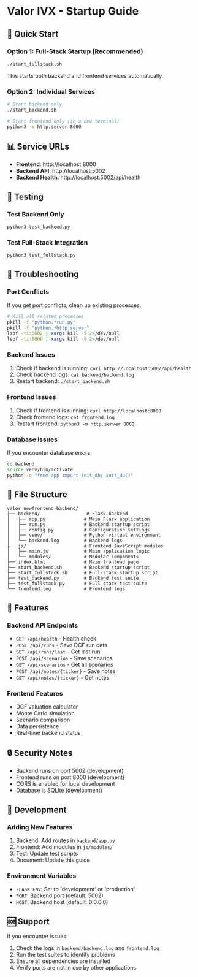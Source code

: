 # Valor IVX - Startup Guide

## 🚀 Quick Start

### Option 1: Full-Stack Startup (Recommended)
```bash
./start_fullstack.sh
```
This starts both backend and frontend services automatically.

### Option 2: Individual Services
```bash
# Start backend only
./start_backend.sh

# Start frontend only (in a new terminal)
python3 -m http.server 8000
```

## 📊 Service URLs

- **Frontend**: http://localhost:8000
- **Backend API**: http://localhost:5002
- **Backend Health**: http://localhost:5002/api/health

## 🧪 Testing

### Test Backend Only
```bash
python3 test_backend.py
```

### Test Full-Stack Integration
```bash
python3 test_fullstack.py
```

## 🔧 Troubleshooting

### Port Conflicts
If you get port conflicts, clean up existing processes:
```bash
# Kill all related processes
pkill -f "python.*run.py"
pkill -f "python.*http.server"
lsof -ti:5002 | xargs kill -9 2>/dev/null
lsof -ti:8000 | xargs kill -9 2>/dev/null
```

### Backend Issues
1. Check if backend is running: `curl http://localhost:5002/api/health`
2. Check backend logs: `cat backend/backend.log`
3. Restart backend: `./start_backend.sh`

### Frontend Issues
1. Check if frontend is running: `curl http://localhost:8000`
2. Check frontend logs: `cat frontend.log`
3. Restart frontend: `python3 -m http.server 8000`

### Database Issues
If you encounter database errors:
```bash
cd backend
source venv/bin/activate
python -c "from app import init_db; init_db()"
```

## 📁 File Structure

```
valor_newfrontend-backend/
├── backend/                 # Flask backend
│   ├── app.py              # Main Flask application
│   ├── run.py              # Backend startup script
│   ├── config.py           # Configuration settings
│   ├── venv/               # Python virtual environment
│   └── backend.log         # Backend logs
├── js/                     # Frontend JavaScript modules
│   ├── main.js             # Main application logic
│   └── modules/            # Modular components
├── index.html              # Main frontend page
├── start_backend.sh        # Backend startup script
├── start_fullstack.sh      # Full-stack startup script
├── test_backend.py         # Backend test suite
├── test_fullstack.py       # Full-stack test suite
└── frontend.log            # Frontend logs
```

## 🎯 Features

### Backend API Endpoints
- `GET /api/health` - Health check
- `POST /api/runs` - Save DCF run data
- `GET /api/runs/last` - Get last run
- `POST /api/scenarios` - Save scenarios
- `GET /api/scenarios` - Get all scenarios
- `POST /api/notes/{ticker}` - Save notes
- `GET /api/notes/{ticker}` - Get notes

### Frontend Features
- DCF valuation calculator
- Monte Carlo simulation
- Scenario comparison
- Data persistence
- Real-time backend status

## 🔒 Security Notes

- Backend runs on port 5002 (development)
- Frontend runs on port 8000 (development)
- CORS is enabled for local development
- Database is SQLite (development)

## 📝 Development

### Adding New Features
1. Backend: Add routes in `backend/app.py`
2. Frontend: Add modules in `js/modules/`
3. Test: Update test scripts
4. Document: Update this guide

### Environment Variables
- `FLASK_ENV`: Set to 'development' or 'production'
- `PORT`: Backend port (default: 5002)
- `HOST`: Backend host (default: 0.0.0.0)

## 🆘 Support

If you encounter issues:
1. Check the logs in `backend/backend.log` and `frontend.log`
2. Run the test suites to identify problems
3. Ensure all dependencies are installed
4. Verify ports are not in use by other applications 